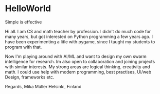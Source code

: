 # HelloWorld
Simple is effective

Hi all. I am CS and math teacher by profession. I didn't do much code for many years, but got interested on Python programming
a few years ago. I have been experimenting a litle with pygame, since I taught my students to program with that.

Now I'm playing around with AI/ML and want to design my own swarm intelligence for research. Im also open to collaboration and joining 
projects with similar interests. My strong areas are logical thinking, creativity and math. I could use help with modern programming, 
best practises, UI/web Design, frameworks etc.

Regards,
Mika Müller
Helsinki, Finland
